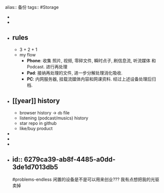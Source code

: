 alias:: 备份
tags:: #Storage

-
-
- ## rules
  - 3 + 2 + 1
  - my flow
    - **Phone**: 收集 照片, 视频, 零碎文件,  瞬时点子, 刷信息流, 听流媒体 和 Podcast. 进行再处理
    - **Pad**: 接纳再处理的文件, 进一步分解处理消化吸收.
    - **PC**: 内网服务器, 挂载流媒体内容和网课资料. 经过上述设备处理后归档.
- ## [[year]] history
  - browser history -> `db` file
  - listening (podcast/musics) history
  - star repo in github
  - like/buy product
-
-
-
- id:: 6279ca39-ab8f-4485-a0dd-3de1d7013db5
  ---
  #problems-endless 闲置的设备是不是可以用来创业??? 我有点想把我的光驱卖掉